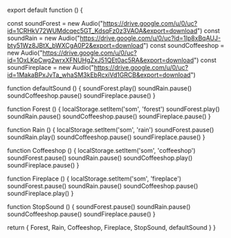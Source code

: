 export default function () {

  const soundForest = new Audio("https://drive.google.com/u/0/uc?id=1CRHkV72WUMdcqec5GT_KdsqFz0z3VAOA&export=download")
  const soundRain = new Audio("https://drive.google.com/u/0/uc?id=1Ip8xBqAUJ-bty51Wz8JBtX_bWXCgA0P2&export=download")
  const soundCoffeeshop = new Audio("https://drive.google.com/u/0/uc?id=1OxLKpCwg2wrxXFNUHgZxJ51QEt0ac5RA&export=download")
  const soundFireplace = new Audio("https://drive.google.com/u/0/uc?id=1MakaBPxJvTa_whaSM3kEbRcxiVd1GRCB&export=download")

  function defaultSound () {
    soundForest.play()
    soundRain.pause()
    soundCoffeeshop.pause()
    soundFireplace.pause()
  }

  function Forest () {
    localStorage.setItem('som', 'forest')
    soundForest.play()
    soundRain.pause()
    soundCoffeeshop.pause()
    soundFireplace.pause()
  }

  function Rain () {
    localStorage.setItem('som', 'rain')
    soundForest.pause()
    soundRain.play()
    soundCoffeeshop.pause()
    soundFireplace.pause()
  }

  function Coffeeshop () {
    localStorage.setItem('som', 'coffeeshop')
    soundForest.pause()
    soundRain.pause()
    soundCoffeeshop.play()
    soundFireplace.pause()
  }

  function Fireplace () {
    localStorage.setItem('som', 'fireplace')
    soundForest.pause()
    soundRain.pause()
    soundCoffeeshop.pause()
    soundFireplace.play()
  }

  function StopSound () {
    soundForest.pause()
    soundRain.pause()
    soundCoffeeshop.pause()
    soundFireplace.pause()
  }

  return {
    Forest,
    Rain,
    Coffeeshop,
    Fireplace,
    StopSound,
    defaultSound
  }
}